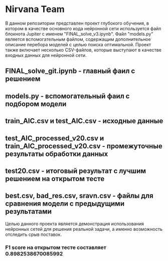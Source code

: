 # Nirvana Team 
В данном репозитории представлен проект глубокого обучения, в котором в качестве основного кода нейронной сети используется файл блокнота Jupiter с именем "FINAL_solve_v3.ipynb". Файл "models.py" является вспомогательным файлом, содержащим дополнительное описание перебора моделей с целью поиска оптимальной. Проект также включает несколько CSV-файлов, которые выступают в качестве входных данных для нейронной сети.

## FINAL_solve_git.ipynb - главный фаил с решением 
## models.py - вспомогательный фаил с подбором модели 
## train_AIC.csv и test_AIC.csv - исходные данные 
## test_AIC_processed_v20.csv и train_AIC_processed_v20.csv - промежуточные результаты обработки данных 
## test20.csv - итоговый результат с лучшим решением на открытом тесте 
## best.csv, bad_res.csv, sravn.csv - файлы для сравнения модели с предыдущими результатами 

Целью данного проекта является демонстрация использования нейронных сетей для решения реальной задачи, а именно возможность отследить срыв поставок. 
### F1 score на открытом тесте составляет 0.8982538670085992
